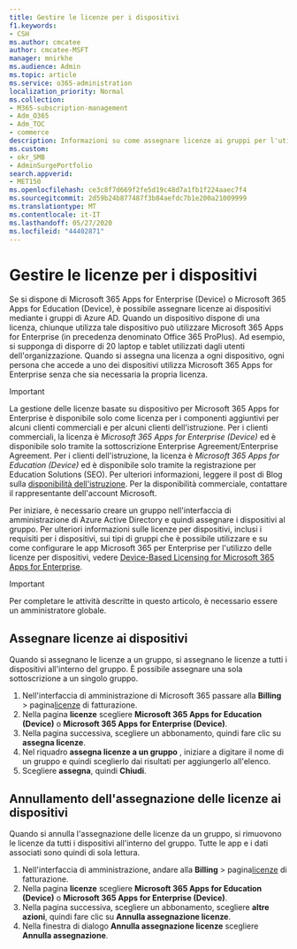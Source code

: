 ```yaml
---
title: Gestire le licenze per i dispositivi
f1.keywords:
- CSH
ms.author: cmcatee
author: cmcatee-MSFT
manager: mnirkhe
ms.audience: Admin
ms.topic: article
ms.service: o365-administration
localization_priority: Normal
ms.collection:
- M365-subscription-management
- Adm_O365
- Adm_TOC
- commerce
description: Informazioni su come assegnare licenze ai gruppi per l'utilizzo con i dispositivi.
ms.custom:
- okr_SMB
- AdminSurgePortfolio
search.appverid:
- MET150
ms.openlocfilehash: ce3c8f7d669f2fe5d19c48d7a1fb1f224aaec7f4
ms.sourcegitcommit: 2d59b24b877487f3b84aefdc7b1e200a21009999
ms.translationtype: MT
ms.contentlocale: it-IT
ms.lasthandoff: 05/27/2020
ms.locfileid: "44402871"
---
```

# <a name="manage-licenses-for-devices"></a>Gestire le licenze per i dispositivi

Se si dispone di Microsoft 365 Apps for Enterprise (Device) o Microsoft 365 Apps for Education (Device), è possibile assegnare licenze ai dispositivi mediante i gruppi di Azure AD. Quando un dispositivo dispone di una licenza, chiunque utilizza tale dispositivo può utilizzare Microsoft 365 Apps for Enterprise (in precedenza denominato Office 365 ProPlus). Ad esempio, si supponga di disporre di 20 laptop e tablet utilizzati dagli utenti dell'organizzazione. Quando si assegna una licenza a ogni dispositivo, ogni persona che accede a uno dei dispositivi utilizza Microsoft 365 Apps for Enterprise senza che sia necessaria la propria licenza.

> [!IMPORTANT]
> La gestione delle licenze basate su dispositivo per Microsoft 365 Apps for Enterprise è disponibile solo come licenza per i componenti aggiuntivi per alcuni clienti commerciali e per alcuni clienti dell'istruzione. Per i clienti commerciali, la licenza è *Microsoft 365 Apps for Enterprise (Device)* ed è disponibile solo tramite la sottoscrizione Enterprise Agreement/Enterprise Agreement. Per i clienti dell'istruzione, la licenza è *Microsoft 365 Apps for Education (Device)* ed è disponibile solo tramite la registrazione per Education Solutions (SEO). Per ulteriori informazioni, leggere il post di Blog sulla [disponibilità dell'istruzione](https://educationblog.microsoft.com/2019/08/attention-it-administrators-announcing-device-based-subscription-for-education/). Per la disponibilità commerciale, contattare il rappresentante dell'account Microsoft.

Per iniziare, è necessario creare un gruppo nell'interfaccia di amministrazione di Azure Active Directory e quindi assegnare i dispositivi al gruppo. Per ulteriori informazioni sulle licenze per dispositivi, inclusi i requisiti per i dispositivi, sui tipi di gruppi che è possibile utilizzare e su come configurare le app Microsoft 365 per Enterprise per l'utilizzo delle licenze per dispositivi, vedere [Device-Based Licensing for Microsoft 365 Apps for Enterprise](https://go.microsoft.com/fwlink/p/?linkid=2094216).

> [!IMPORTANT]
> Per completare le attività descritte in questo articolo, è necessario essere un amministratore globale.

## <a name="assign-licenses-to-devices"></a>Assegnare licenze ai dispositivi

Quando si assegnano le licenze a un gruppo, si assegnano le licenze a tutti i dispositivi all'interno del gruppo. È possibile assegnare una sola sottoscrizione a un singolo gruppo.

1. Nell'interfaccia di amministrazione di Microsoft 365 passare alla **Billing**  >  pagina<a href="https://go.microsoft.com/fwlink/p/?linkid=842264" target="_blank">licenze</a> di fatturazione.
2. Nella pagina **licenze** scegliere **Microsoft 365 Apps for Education (Device)** o **Microsoft 365 Apps for Enterprise (Device)**.
3. Nella pagina successiva, scegliere un abbonamento, quindi fare clic su **assegna licenze**.
4. Nel riquadro **assegna licenze a un gruppo** , iniziare a digitare il nome di un gruppo e quindi sceglierlo dai risultati per aggiungerlo all'elenco.
5. Scegliere **assegna**, quindi **Chiudi**.

## <a name="unassign-licenses-from-devices"></a>Annullamento dell'assegnazione delle licenze ai dispositivi

Quando si annulla l'assegnazione delle licenze da un gruppo, si rimuovono le licenze da tutti i dispositivi all'interno del gruppo. Tutte le app e i dati associati sono quindi di sola lettura.

1. Nell'interfaccia di amministrazione, andare alla **Billing**  >  pagina<a href="https://go.microsoft.com/fwlink/p/?linkid=842264" target="_blank">licenze</a> di fatturazione.
2. Nella pagina **licenze** scegliere **Microsoft 365 Apps for Education (Device)** o **Microsoft 365 Apps for Enterprise (Device)**.
3. Nella pagina successiva, scegliere un abbonamento, scegliere **altre azioni**, quindi fare clic su **Annulla assegnazione licenze**.
4. Nella finestra di dialogo **Annulla assegnazione licenze** scegliere **Annulla assegnazione**.